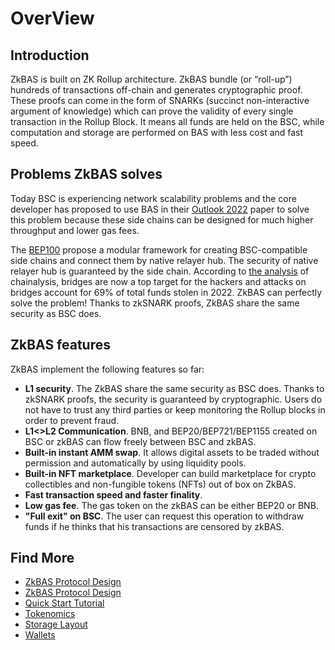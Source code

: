 # OverView

## Introduction
ZkBAS is built on ZK Rollup architecture. ZkBAS bundle (or “roll-up”) hundreds of transactions off-chain and generates
cryptographic proof. These proofs can come in the form of SNARKs (succinct non-interactive argument of knowledge) which
can prove the validity of every single transaction in the Rollup Block. It means all funds are held on the BSC,
while computation and storage are performed on BAS with less cost and fast speed.

## Problems ZkBAS solves
Today BSC is experiencing network scalability problems and the core developer has proposed to use BAS in their [Outlook 
2022](https://forum.bnbchain.org/t/bsc-development-outlook-2022/44) paper to solve this problem because these side 
chains can be designed for much higher throughput and lower gas fees. 

The [BEP100](https://github.com/bnb-chain/BEPs/pull/132/files) propose a modular framework for creating BSC-compatible 
side chains and connect them by native relayer hub. The security of native relayer hub is guaranteed by the side chain.
According to [the analysis](https://blog.chainalysis.com/reports/cross-chain-bridge-hacks-2022/) of chainalysis, bridges 
are now a top target for the hackers and attacks on bridges account for 69% of total funds stolen in 2022. ZkBAS can 
perfectly solve the problem! Thanks to zkSNARK proofs, ZkBAS share the same security as BSC does.

## ZkBAS features

ZkBAS implement the following features so far:
- **L1 security**. The ZkBAS share the same security as BSC does. Thanks to zkSNARK proofs, the security is guaranteed by
  cryptographic. Users do not have to trust any third parties or keep monitoring the Rollup blocks in order to
  prevent fraud.
- **L1<>L2 Communication**. BNB, and BEP20/BEP721/BEP1155 created on BSC or zkBAS can flow freely between BSC and zkBAS.
- **Built-in instant AMM swap**. It allows digital assets to be traded without permission and automatically by using
  liquidity pools.
- **Built-in NFT marketplace**. Developer can build marketplace for crypto collectibles and non-fungible tokens (NFTs)
  out of box on ZkBAS.
- **Fast transaction speed and faster finality**.
- **Low gas fee**. The gas token on the zkBAS can be either BEP20 or BNB.
- **"Full exit" on BSC**. The user can request this operation to withdraw funds if he thinks that his transactions
  are censored by zkBAS.

## Find More
<!--ts-->
- [ZkBAS Protocol Design](./technology.md)
- [ZkBAS Protocol Design](./protocol.md)
- [Quick Start Tutorial](./tutorial.md)
- [Tokenomics](./tokenomics.md)
- [Storage Layout](./storage_layout.md)
- [Wallets](./wallets.md)
<!--ts-->